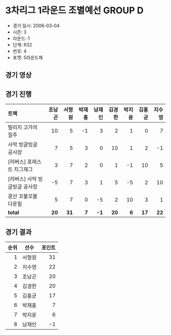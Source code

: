 # 3차리그 1라운드 조별예선 GROUP D

- 경기 일시: 2006-03-04
- 시즌: 3
- 라운드: 1
- 단계: R32
- 번호: 4
- 포맷: 5라운드제





## 경기 영상
## 경기 진행

| 트랙 | 조남곤 | 서형원 | 박재홍 | 남재인 | 김경한 | 박지윤 | 김홍균 | 지수영 |
|:---|---:|---:|---:|---:|---:|---:|---:|---:|
| 빌리지 고가의 질주 | 10 | 5 | -1 | 3 | 2 | 1 | 0 | 7 |
| 사막 빙글빙글 공사장 | 7 | 5 | 3 | 0 | 10 | 1 | 2 | -1 |
| [리버스] 포레스트 지그재그 | 3 | 7 | 2 | 0 | 1 | -1 | 10 | 5 |
| [리버스] 사막 빙글빙글 공사장 | -5 | 7 | 3 | 1 | 5 | -5 | 2 | 10 |
| 광산 꼬불꼬불 다운힐 | 5 | 7 | 0 | -5 | 2 | 10 | 3 | 1 |
| __total__ | __20__ | __31__ | __7__ | __-1__ | __20__ | __6__ | __17__ | __22__ |




## 경기 결과

| 순위 | 선수 | 포인트 |
|---:|:---:|---:|
| 1 | 서형원 | 31 |
| 2 | 지수영 | 22 |
| 3 | 조남곤 | 20 |
| 4 | 김경한 | 20 |
| 5 | 김홍균 | 17 |
| 6 | 박재홍 | 7 |
| 7 | 박지윤 | 6 |
| 8 | 남재인 | -1 |

